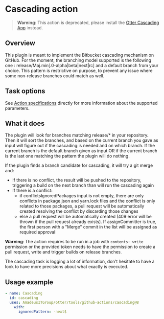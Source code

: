 # Cascading action

> **Warning**: This action is deprecated, please install the [Otter Cascading App](https://github.com/apps/otter-cascading) instead.

## Overview

This plugin is meant to implement the Bitbucket cascading mechanism on GitHub.
For the moment, the branching model supported is the following one : release/Maj.min[.0-alpha|beta|next|rc] and a default branch from your choice.
This pattern is restrictive on purpose, to prevent any issue where some non-release branches could match as well.

## Task options

See [Action specifications](action.yml) directly for more information about the supported parameters.

## What it does

The plugin will look for branches matching release/* in your repository.
Then it will sort the branches, and based on the current branch you gave as input will figure out if the cascading is needed and on which branch.
If the current branch is the default branch given as input OR if the current branch is the last one matching the pattern the plugin will do nothing.

If the plugin finds a branch candidate for cascading, it will try a git merge and:

* If there is no conflict, the result will be pushed to the repository, triggering a build on the next branch than will run the cascading again
* If there is a conflict:
  * if conflictsIgnoredPackages input is not empty, there are only conflicts in package.json and yarn.lock files and the conflict is only related to those packages, a pull request will be automatically created resolving the conflict by discarding those changes
  * else a pull request will be automatically created (409 error will be thrown if the pull request already exists). If assignCommitter is true, the first person with a "Merge" commit in the list will be assigned as required approval

**Warning**: The action requires to be run in a job with `contents: write` permission or the provided token needs to have the permission to create a pull request, write and trigger builds on release branches.

The cascading task is logging a lot of information, don't hesitate to have a look to have more precisions about what exactly is executed.

## Usage example

```yaml
- name: Cascading 
  id: cascading
  uses: AmadeusITGroup/otter/tools/github-actions/cascading@8
    with:
      ignoredPattern: -next$
```
